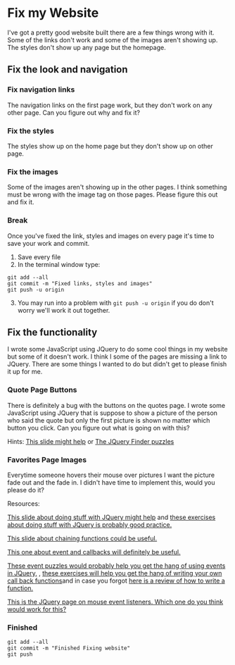 # Fix my Website
I've got a pretty good website built there are a few things wrong with it.
Some of the links don't work and some of the images aren't showing up. The styles don't show
up any page but the homepage.


## Fix the look and navigation

### Fix navigation links
The navigation links on the first page work, but they don't work on any other page.
Can you figure out why and fix it?

### Fix the styles
The styles show up on the home page but they don't show up on other page.

### Fix the images
Some of the images aren't showing up in the other pages. I think something must
be wrong with the image tag on those pages. Please figure this out and fix it.

### Break
Once you've fixed the link, styles and images on every page it's time to save your work and commit.

1. Save every file
2. In the terminal window type:
  ```
  git add --all
  git commit -m "Fixed links, styles and images"
  git push -u origin
  ```
3. You may run into a problem with `git push -u origin` if you do don't worry we'll work it out together.

## Fix the functionality
I wrote some JavaScript using JQuery to do some cool things in my website but some of it doesn't work. I think I some of the pages are missing a link to JQuery. There are some things I wanted to do but didn't get to please finish it up for me.

### Quote Page Buttons
There is definitely a bug with the buttons on the quotes page. I wrote some JavaScript using JQuery that is suppose to show a picture of the person who said the quote but only the first picture is shown no matter which button you click. Can you figure out what is going on with this?

Hints: [This slide might help](https://docs.google.com/presentation/d/112WsbL1uoypRag7QeKyRsuRXCWVmTP7MI3EapvFTaao/edit#slide=id.g10eb641d57_0_70) or [The JQuery Finder puzzles](https://jsfiddle.net/errantwriter/evrgwems/)


### Favorites Page Images
Everytime someone hovers their mouse over pictures I want the picture fade out and the fade in. I didn't have time to implement this, would you please do it?

Resources:

[This slide about doing stuff with JQuery might help](https://docs.google.com/presentation/d/112WsbL1uoypRag7QeKyRsuRXCWVmTP7MI3EapvFTaao/edit#slide=id.g10eb641d57_0_82) and [these exercises about doing stuff with JQuery is probably good practice.](https://jsfiddle.net/errantwriter/q7st7cay/)

[This slide about chaining functions could be useful.](https://docs.google.com/presentation/d/112WsbL1uoypRag7QeKyRsuRXCWVmTP7MI3EapvFTaao/edit#slide=id.g10eb641d57_0_103)

[This one about event and callbacks will definitely be useful.](https://docs.google.com/presentation/d/112WsbL1uoypRag7QeKyRsuRXCWVmTP7MI3EapvFTaao/edit#slide=id.g10ef4dbb92_0_43)

[These event puzzles would probably help you get the hang of using events in JQuery,](https://jsfiddle.net/errantwriter/ecw8y976/) ,  [these exercises will help you get the hang of writing your own call back functions](https://jsfiddle.net/errantwriter/jvcoLdbt/)and in case you forgot [here is a review of how to write a function.](https://docs.google.com/presentation/d/112WsbL1uoypRag7QeKyRsuRXCWVmTP7MI3EapvFTaao/edit#slide=id.g10ef4dbb92_0_47)

[This is the JQuery page on mouse event listeners. Which one do you think would work for this?](https://api.jquery.com/category/events/mouse-events/)

### Finished
```
git add --all
git commit -m "Finished Fixing website"
git push
```
